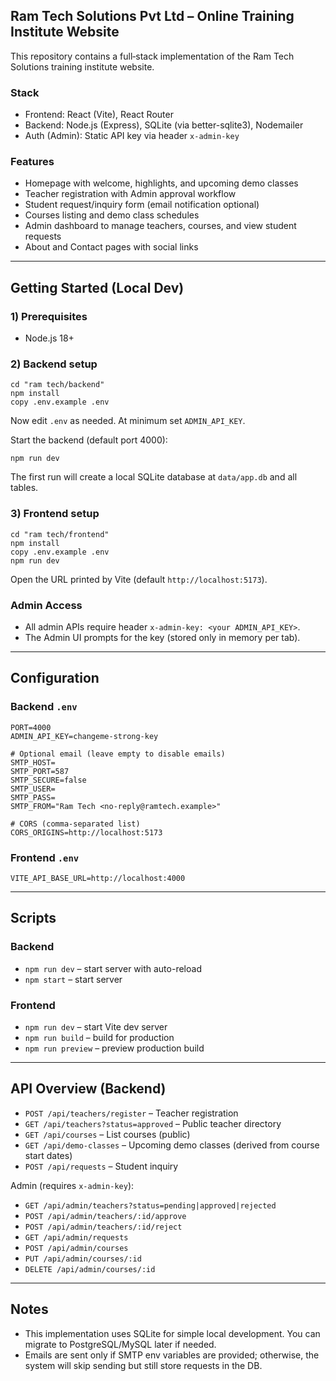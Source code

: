 ## Ram Tech Solutions Pvt Ltd – Online Training Institute Website

This repository contains a full‑stack implementation of the Ram Tech Solutions training institute website.

### Stack
- Frontend: React (Vite), React Router
- Backend: Node.js (Express), SQLite (via better-sqlite3), Nodemailer
- Auth (Admin): Static API key via header `x-admin-key`

### Features
- Homepage with welcome, highlights, and upcoming demo classes
- Teacher registration with Admin approval workflow
- Student request/inquiry form (email notification optional)
- Courses listing and demo class schedules
- Admin dashboard to manage teachers, courses, and view student requests
- About and Contact pages with social links

---

## Getting Started (Local Dev)

### 1) Prerequisites
- Node.js 18+

### 2) Backend setup
```
cd "ram tech/backend"
npm install
copy .env.example .env
```
Now edit `.env` as needed. At minimum set `ADMIN_API_KEY`.

Start the backend (default port 4000):
```
npm run dev
```

The first run will create a local SQLite database at `data/app.db` and all tables.

### 3) Frontend setup
```
cd "ram tech/frontend"
npm install
copy .env.example .env
npm run dev
```

Open the URL printed by Vite (default `http://localhost:5173`).

### Admin Access
- All admin APIs require header `x-admin-key: <your ADMIN_API_KEY>`.
- The Admin UI prompts for the key (stored only in memory per tab).

---

## Configuration

### Backend `.env`
```
PORT=4000
ADMIN_API_KEY=changeme-strong-key

# Optional email (leave empty to disable emails)
SMTP_HOST=
SMTP_PORT=587
SMTP_SECURE=false
SMTP_USER=
SMTP_PASS=
SMTP_FROM="Ram Tech <no-reply@ramtech.example>"

# CORS (comma-separated list)
CORS_ORIGINS=http://localhost:5173
```

### Frontend `.env`
```
VITE_API_BASE_URL=http://localhost:4000
```

---

## Scripts

### Backend
- `npm run dev` – start server with auto-reload
- `npm start` – start server

### Frontend
- `npm run dev` – start Vite dev server
- `npm run build` – build for production
- `npm run preview` – preview production build

---

## API Overview (Backend)

- `POST /api/teachers/register` – Teacher registration
- `GET /api/teachers?status=approved` – Public teacher directory
- `GET /api/courses` – List courses (public)
- `GET /api/demo-classes` – Upcoming demo classes (derived from course start dates)
- `POST /api/requests` – Student inquiry

Admin (requires `x-admin-key`):
- `GET /api/admin/teachers?status=pending|approved|rejected`
- `POST /api/admin/teachers/:id/approve`
- `POST /api/admin/teachers/:id/reject`
- `GET /api/admin/requests`
- `POST /api/admin/courses`
- `PUT /api/admin/courses/:id`
- `DELETE /api/admin/courses/:id`

---

## Notes
- This implementation uses SQLite for simple local development. You can migrate to PostgreSQL/MySQL later if needed.
- Emails are sent only if SMTP env variables are provided; otherwise, the system will skip sending but still store requests in the DB.

